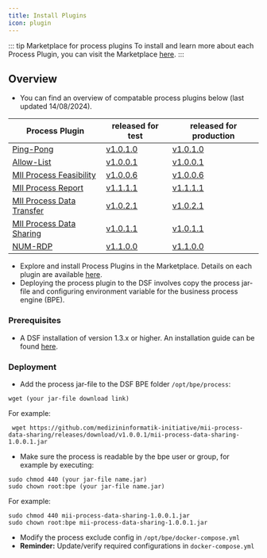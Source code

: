 ```yaml
---
title: Install Plugins
icon: plugin
---
```


::: tip Marketplace for process plugins
To install and learn more about each Process Plugin, you can visit the Marketplace [here](https://hub.dsf.dev/).
:::


## **Overview**
- You can find an overview of compatable process plugins below (last updated 14/08/2024).


| Process Plugin            | released for test             | released for production       |
| ------------------------- | ----------------------------- | ----------------------------- |
| [Ping-Pong](https://github.com/datasharingframework/dsf-process-ping-pong/releases)                 | [v1.0.1.0](https://github.com/datasharingframework/dsf-process-ping-pong/releases/tag/v1.0.1.0) | [v1.0.1.0](https://github.com/datasharingframework/dsf-process-ping-pong/releases/tag/v1.0.1.0) |
| [Allow-List](https://github.com/datasharingframework/dsf-process-allow-list/releases)                | [v1.0.0.1](https://github.com/datasharingframework/dsf-process-allow-list/releases/tag/v1.0.0.1) | [v1.0.0.1](https://github.com/datasharingframework/dsf-process-allow-list/releases/tag/v1.0.0.1) |
| [MII Process Feasibility](https://github.com/medizininformatik-initiative/mii-process-feasibility/releases)   | [v1.0.0.6](https://github.com/medizininformatik-initiative/mii-process-feasibility/releases/tag/v1.0.0.6) | [v1.0.0.6](https://github.com/medizininformatik-initiative/mii-process-feasibility/releases/tag/v1.0.0.6) |
| [MII Process Report](https://github.com/medizininformatik-initiative/mii-process-report/releases)        | [v1.1.1.1](https://github.com/medizininformatik-initiative/mii-process-report/releases/tag/v1.1.1.1) | [v1.1.1.1](https://github.com/medizininformatik-initiative/mii-process-report/releases/tag/v1.1.1.1) |
| [MII Process Data Transfer](https://github.com/medizininformatik-initiative/mii-process-data-transfer/releases) | [v1.0.2.1](https://github.com/medizininformatik-initiative/mii-process-data-transfer/releases/tag/v1.0.2.1) | [v1.0.2.1](https://github.com/medizininformatik-initiative/mii-process-data-transfer/releases/tag/v1.0.2.1) |
| [MII Process Data Sharing](https://github.com/medizininformatik-initiative/mii-process-data-sharing/releases) | [v1.0.1.1](https://github.com/medizininformatik-initiative/mii-process-data-sharing/releases/tag/v1.0.1.1) | [v1.0.1.1](https://github.com/medizininformatik-initiative/mii-process-data-sharing/releases/tag/v1.0.1.1) |
| [NUM-RDP](https://github.com/num-codex/codex-processes-ap1/releases)              | [v1.1.0.0](https://github.com/num-codex/codex-processes-ap1/releases/tag/v1.1.0.0) | [v1.1.0.0](https://github.com/num-codex/codex-processes-ap1/releases/tag/v1.1.0.0) |


- Explore and install Process Plugins in the Marketplace. Details on each plugin are available [here](https://hub.dsf.dev/).
- Deploying the process plugin to the DSF involves copy the process jar-file and configuring environment variable for the business process engine (BPE).


### Prerequisites
- A DSF installation of version 1.3.x or higher. An installation guide can be found [here](https://dsf.dev/operations/latest/install.html).

### Deployment
- Add the process jar-file to the DSF BPE folder `/opt/bpe/process`: 
```
wget (your jar-file download link)
```

For example:
```
 wget https://github.com/medizininformatik-initiative/mii-process-data-sharing/releases/download/v1.0.0.1/mii-process-data-sharing-1.0.0.1.jar
```

- Make sure the process is readable by the bpe user or group, for example by executing:
```
sudo chmod 440 (your jar-file name.jar)
sudo chown root:bpe (your jar-file name.jar)
```
For example:
```
sudo chmod 440 mii-process-data-sharing-1.0.0.1.jar
sudo chown root:bpe mii-process-data-sharing-1.0.0.1.jar
```

- Modify the process exclude config in `/opt/bpe/docker-compose.yml`
- **Reminder:** Update/verify required configurations in `docker-compose.yml`

